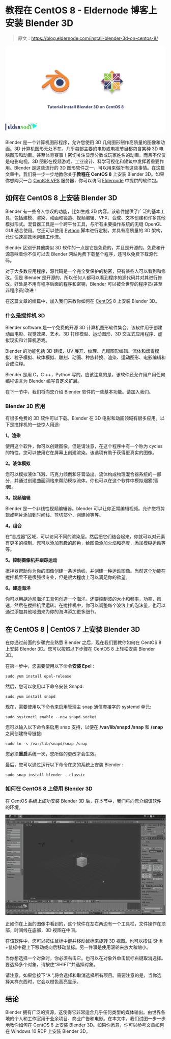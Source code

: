 # 教程在 CentOS 8 - Eldernode 博客上安装 Blender 3D

> 原文：<https://blog.eldernode.com/install-blender-3d-on-centos-8/>

![Tutorial Install Blender 3D on CentOS 8](img/f11eaaa827fab38d18ded5c9ada9e380.png)

Blender 是一个计算机图形程序，允许您使用 3D 几何图形制作高质量的图像和动画。3D 计算机图形无处不在。几乎每部主要的电影或电视节目都包含某种 3D 电脑图形和动画。甚至体育赛事！密切关注显示分数或玩家姓名的动画。而且不仅仅是电影电视。3D 图形在视频游戏、工业设计、科学可视化和建筑中发挥着重要作用。Blender 是这些流行的 3D 图形软件之一，可以用来做所有这些事情。在这篇文章中，我们将一步一步地教你关于**教程在 CentOS 8** 上安装 Blender 3D。如果你想购买一台 [CentOS VPS](https://eldernode.com/centos-vps/) 服务器，你可以访问 [Eldernode](https://eldernode.com/) 中提供的软件包。

## **如何在 CentOS 8 上安装 Blender 3D**

Blender 有一些令人惊叹的功能，比如生成 3D 内容。该软件提供了广泛的基本工具，包括建模、渲染、动画和锻造、视频编辑、VFX、合成、文本创建和许多其他模拟形式。混音器工具是一个跨平台工具，与所有主要操作系统的无缝 OpenGL GUI 结合使用。它还可以使用 [Python](https://blog.eldernode.com/python-3-9-on-eldernode-linux/) 脚本进行定制，并具有高质量的 3D 架构，允许快速高效地创建工作流。

Blender 区别于其他类似 3D 软件的一点是它是免费的，并且是开源的。免费和开源意味着你不仅可以去 Blender 网站免费下载整个程序，还可以免费下载源代码。

对于大多数应用程序，源代码是一个完全受保护的秘密，只有某些人可以看到和修改。但是 Blender 是开源的，所以任何人都可以看到程序的源代码并对其进行修改。好处是不用有程序后面的程序和密钥，Blender 可以被全世界的程序员(甚至非程序员)改进！

在这篇文章的续篇中，加入我们来教你如何在 [CentOS](https://blog.eldernode.com/tag/centos/) 8 上安装 Blender 3D。

### **什么是搅拌机 3D**

Blender software 是一个免费的开源 3D 计算机图形软件集合。该软件用于创建动画电影、视觉效果、艺术、3D 打印模型、运动图形、3D 交互式应用程序、虚拟现实和计算机游戏。

Blender 的功能包括 3D 建模、UV 展开、纹理、光栅图形编辑、流体和烟雾模拟、粒子模拟、软体模拟、雕刻、动画、种族转换、渲染、运动图形、电影编辑和合成注释。

Blender 是用 C，C ++，Python 写的。应该注意的是，该软件还允许用户用任何编程语言为 Blender 编写自定义扩展。

在下一节中，我们将向您介绍 Blender 软件的一些基本功能。请加入我们。

### **Blender 3D 应用**

有很多免费的 3D 软件可以下载。Blender 在 3D 电影和动画领域有很多应用。以下是搅拌机的一些惊人用途:

**1。渲染**

使用这个软件，你可以创建图像。但是请注意，在这个程序中有一个称为 cycles 的特性，您可以使用它在屏幕上创建渲染。该选项有助于获得更真实的图像。

**2。液体模拟**

您可以模拟液体飞溅、巧克力倾倒和牙膏溢出。流体构成物理混合器系统的一部分，并通过创建曲面网格来帮助模拟流体。你也可以在这个软件中模拟烟雾(香烟)。

**3。视频编辑**

Blender 是一个非线性视频编辑器。blender 可以让你正常编辑视频。允许您将剪辑或照片添加到时间线、剪切部分、创建帧等等。

**4。组合**

在“合成器”区域，可以访问不同的渲染层。然后把它们结合起来，你就可以对元素有更多的控制。您可以添加有趣的颜色，给图像添加火焰和亮度，添加模糊运动等等。

**5。控制摄像机并跟踪运动**

搅拌器帮助你为你的图像创建一条运动线，并创建一种运动图像。当然这个功能在搅拌机里不是很强很专业，但是很大程度上可以满足你的欲望。

**6。建造海洋**

你可以用胡迪尼海洋工具包创造一个海洋。还要控制波的大小和频率，功率，风速，然后在搅拌机里运转。在搅拌机中，你可以调整每个波浪上的泡沫量，也可以通过添加其他地图来为你的海洋添加更多细节。

## **在 CentOS 8 |** **CentOS 7** 上安装 Blender 3D

在你通过前面的步骤完全熟悉 Blender 之后，现在我们要教你如何在 CentOS 8 上安装 Blender 3D。您可以按照以下步骤在 CentOS 8 上轻松安装 Blender 3D。

在第一步中，您需要使用以下命令**安装 Epel** :

```
sudo yum install epel-release
```

然后，您可以使用以下命令安装 Snapd:

```
sudo yum install snapd
```

现在，需要使用以下命令来启用管理主 snap 通信套接字的 systemd 单元:

```
sudo systemctl enable --now snapd.socket
```

您可以输入以下命令来启用 snap 支持，以便在 **/var/lib/snapd /snap** 和 **/snap** 之间创建符号链接:

```
sudo ln -s /var/lib/snapd/snap /snap
```

您必须**重启**系统一次，您所做的更改才会生效。

最后，您可以通过运行以下命令在您的系统上安装 Blender :

```
sudo snap install blender --classic
```

### **如何在 CentOS 8 上使用 Blender 3D**

在 CentOS 系统上成功安装 Blender 3D 后，在本节中，我们将向您介绍该软件的环境。

![how to use blender 3d on windows 10 rdp](img/e4d5c31cc5e88da7a98761d8a0a35d68.png)

正如你在上面的图像中看到的，这个软件在左右两边有一个工具栏，文件操作在顶部，时间线在底部，3D 视图在中间。

在该软件中，您可以按住鼠标中键并移动鼠标来旋转 3D 视图。也可以按住 Shift +鼠标中键上下移动或向后移动鼠标。另一件事是使用滚轮来放大和缩小。

当你想选择一个对象时，你必须右击它。也可以在对象外单击鼠标右键取消选择。要选择多个对象，请按住“SHIFT”并选择对象。

请注意，如果您按下“A ”,将会选择和取消选择所有项目。需要注意的是，当你选择某样东西时，它会以橙色高亮显示。

## 结论

Blender 拥有广泛的资源，这使得它非常适合几乎任何类型的媒体输出。由世界各地的个人和工作室用于业余项目、商业广告和电影。在本文中，我们试图一步一步地教你如何在 CentOS 8 上安装 Blender 3D。如果你愿意，你可以参考文章如何在 Windows 10 RDP 上安装 Blender 3D。